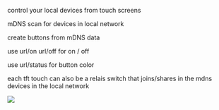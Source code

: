 control your local devices from touch screens

mDNS scan for devices in local network

create buttons from mDNS data

use url/on url/off for on / off

use url/status for button color

each tft touch can also be a relais switch that joins/shares in the mdns devices in the local network

<img src="https://user-images.githubusercontent.com/45427770/153990182-4e595ad1-138c-45d6-97d7-112c2c0ade88.png">

